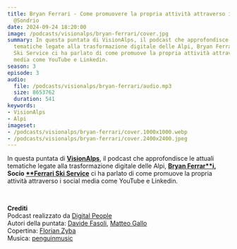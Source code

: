 ```yaml
---
title: Bryan Ferrari - Come promuovere la propria attività attraverso i social media
  @Sondrio
date: 2024-09-24 18:20:00
image: /podcasts/visionalps/bryan-ferrari/cover.jpg
summary: In questa puntata di VisionAlps, il podcast che approfondisce le attuali
  tematiche legate alla trasformazione digitale delle Alpi, Bryan Ferrari, Socio Ferrari
  Ski Service ci ha parlato di come promuove la propria attività attraverso i social
  media come YouTube e Linkedin.
season: 3
episode: 3
audio:
  file: /podcasts/visionalps/bryan-ferrari/audio.mp3
  size: 8653762
  duration: 541
keywords:
- VisionAlps
- Alpi
imageset:
- /podcasts/visionalps/bryan-ferrari/cover.1000x1000.webp
- /podcasts/visionalps/bryan-ferrari/cover.2400x2400.jpeg
---
```


In questa puntata di [**VisionAlps**](https://www.visionalps.com/), il podcast che approfondisce le attuali tematiche legate alla trasformazione digitale delle Alpi, **[Bryan Ferrar**i](https://www.linkedin.com/in/bryan-ferrari-668a7ba4/?originalSubdomain=it), Socio [**Ferrari Ski Service](https://www.ferrariskiservice.com/)** ci ha parlato di come promuove la propria attività attraverso i social media come YouTube e Linkedin.

<br>

**Crediti**<br>
Podcast realizzato da [Digital People](https://w3id.org/digitalpeople)<br>
Autori della puntata: [Davide Fasoli](https://www.linkedin.com/in/davide-fasoli-2b3246179/), [Matteo Gallo](https://www.linkedin.com/in/matteo-gallo-4a5ab31a8/)<br>
Copertina: [Florian Zyba](https://www.linkedin.com/in/florian-zyba/)<br>
Musica: [penguinmusic](https://pixabay.com/users/penguinmusic-24940186/)